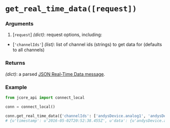 # `get_real_time_data([request])`

### Arguments

1. [`request`] *(dict)*: request options, including:
  * [`'channelIds'`] *(list)*: list of channel ids (strings) to get data for (defaults to all channels)

### Returns

*(dict)*: a parsed [JSON Real-Time Data message](schema/realTimeData.md).

### Example

```py
from jcore_api import connect_local

conn = connect_local()

conn.get_real_time_data({'channelIds': ['andysDevice.analog1', 'andysDevice.analog2']})
# {u'timestamp': u'2016-05-02T20:52:38.455Z', u'data': {u'andysDevice.analog1': 0.568205191, u'andysDevice.analog2': 0.9166735450000001}}
```
